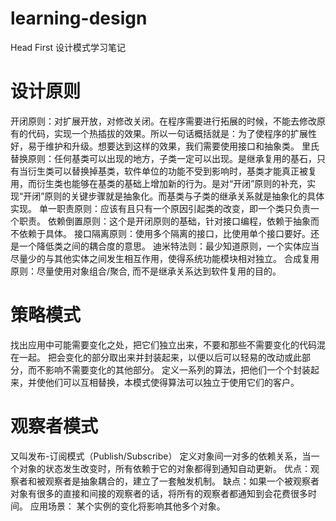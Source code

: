 # learning-design
Head First 设计模式学习笔记

# 设计原则
开闭原则：对扩展开放，对修改关闭。在程序需要进行拓展的时候，不能去修改原有的代码，实现一个热插拔的效果。所以一句话概括就是：为了使程序的扩展性好，易于维护和升级。想要达到这样的效果，我们需要使用接口和抽象类。
里氏替换原则：任何基类可以出现的地方，子类一定可以出现。是继承复用的基石，只有当衍生类可以替换掉基类，软件单位的功能不受到影响时，基类才能真正被复用，而衍生类也能够在基类的基础上增加新的行为。是对“开闭”原则的补充，实现“开闭”原则的关键步骤就是抽象化。而基类与子类的继承关系就是抽象化的具体实现。
单一职责原则：应该有且只有一个原因引起类的改变，即一个类只负责一个职责。
依赖倒置原则：这个是开闭原则的基础，针对接口编程，依赖于抽象而不依赖于具体。
接口隔离原则：使用多个隔离的接口，比使用单个接口要好。还是一个降低类之间的耦合度的意思。
迪米特法则：最少知道原则，一个实体应当尽量少的与其他实体之间发生相互作用，使得系统功能模块相对独立。
合成复用原则：尽量使用对象组合/聚合, 而不是继承关系达到软件复用的目的。

# 策略模式
找出应用中可能需要变化之处，把它们独立出来，不要和那些不需要变化的代码混在一起。
把会变化的部分取出来并封装起来，以便以后可以轻易的改动或此部分，而不影响不需要变化的其他部分。
定义一系列的算法，把他们一个个封装起来，并使他们可以互相替换，本模式使得算法可以独立于使用它们的客户。   

# 观察者模式
又叫发布-订阅模式（Publish/Subscribe）
定义对象间一对多的依赖关系，当一个对象的状态发生改变时，所有依赖于它的对象都得到通知自动更新。
优点：观察者和被观察者是抽象耦合的，建立了一套触发机制。
缺点：如果一个被观察者对象有很多的直接和间接的观察者的话，将所有的观察者都通知到会花费很多时间。
应用场景： 某个实例的变化将影响其他多个对象。